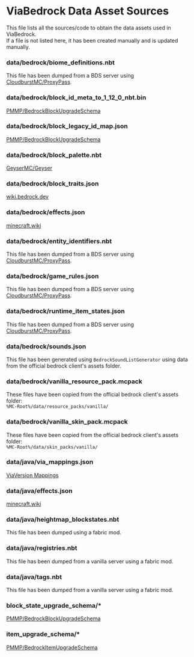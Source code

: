 # ViaBedrock Data Asset Sources

This file lists all the sources/code to obtain the data assets used in ViaBedrock.  
If a file is not listed here, it has been created manually and is updated manually.

### data/bedrock/biome_definitions.nbt
This file has been dumped from a BDS server using [CloudburstMC/ProxyPass](https://github.com/CloudburstMC/ProxyPass).

### data/bedrock/block_id_meta_to_1_12_0_nbt.bin
[PMMP/BedrockBlockUpgradeSchema](https://github.com/pmmp/BedrockBlockUpgradeSchema/blob/8b72c47109e174ac7f17c3ac546748f8e49a5fdf/id_meta_to_nbt/1.12.0.bin)

### data/bedrock/block_legacy_id_map.json
[PMMP/BedrockBlockUpgradeSchema](https://github.com/pmmp/BedrockBlockUpgradeSchema/blob/79bb3ad542ef19e828fdf1fa6adc54f1fa4b3bb5/block_legacy_id_map.json)

### data/bedrock/block_palette.nbt
[GeyserMC/Geyser](https://github.com/GeyserMC/Geyser/blob/4a334a2c8d7068c84fc9d41ada97a86f77c85c1f/core/src/main/resources/bedrock/block_palette.1_21_0.nbt)

### data/bedrock/block_traits.json
[wiki.bedrock.dev](https://wiki.bedrock.dev/blocks/block-traits.html)

### data/bedrock/effects.json
[minecraft.wiki](https://minecraft.wiki/w/Effect)

### data/bedrock/entity_identifiers.nbt
This file has been dumped from a BDS server using [CloudburstMC/ProxyPass](https://github.com/CloudburstMC/ProxyPass).

### data/bedrock/game_rules.json
This file has been dumped from a BDS server using [CloudburstMC/ProxyPass](https://github.com/CloudburstMC/ProxyPass).

### data/bedrock/runtime_item_states.json
This file has been dumped from a BDS server using [CloudburstMC/ProxyPass](https://github.com/CloudburstMC/ProxyPass).

### data/bedrock/sounds.json
This file has been generated using `BedrockSoundListGenerator` using data from the official bedrock client's assets folder.

### data/bedrock/vanilla_resource_pack.mcpack
These files have been copied from the official bedrock client's assets folder:  
`%MC-Root%/data/resource_packs/vanilla/`

### data/bedrock/vanilla_skin_pack.mcpack
These files have been copied from the official bedrock client's assets folder:  
`%MC-Root%/data/skin_packs/vanilla/`

### data/java/via_mappings.json
[ViaVersion Mappings](https://github.com/ViaVersion/Mappi[via_mappings.json](src%2Fmain%2Fresources%2Fassets%2Fviabedrock%2Fdata%2Fjava%2Fvia_mappings.json)ngs/blob/main/mappings/mapping-1.21.json)

### data/java/effects.json
[minecraft.wiki](https://minecraft.wiki/w/Effect)

### data/java/heightmap_blockstates.nbt
This file has been dumped using a fabric mod.

### data/java/registries.nbt
This file has been dumped from a vanilla server using a fabric mod.

### data/java/tags.nbt
This file has been dumped from a vanilla server using a fabric mod.

### block_state_upgrade_schema/*
[PMMP/BedrockBlockUpgradeSchema](https://github.com/pmmp/BedrockBlockUpgradeSchema/tree/master/nbt_upgrade_schema)

### item_upgrade_schema/*
[PMMP/BedrockItemUpgradeSchema](https://github.com/pmmp/BedrockItemUpgradeSchema/tree/master/id_meta_upgrade_schema)
